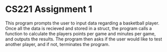 # CS221 Assignment 1
This program prompts the user to input data regarding a basketball player. Once all the data is recieved and stored in a struct, the program calls a function to calculate
the players points per game and minutes per game, and outputs the results. The program then asks if the user would like to test another player, and if not, terminates the program.
